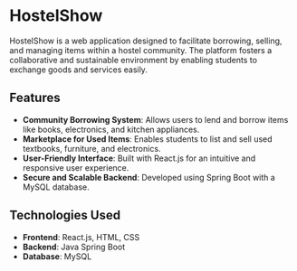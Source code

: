 # HostelShow


HostelShow is a web application designed to facilitate borrowing, selling, and managing items within a hostel community. The platform fosters a collaborative and sustainable environment by enabling students to exchange goods and services easily.

## Features

- **Community Borrowing System**: Allows users to lend and borrow items like books, electronics, and kitchen appliances.
- **Marketplace for Used Items**: Enables students to list and sell used textbooks, furniture, and electronics.
- **User-Friendly Interface**: Built with React.js for an intuitive and responsive user experience.
- **Secure and Scalable Backend**: Developed using Spring Boot with a MySQL database.

## Technologies Used

- **Frontend**: React.js, HTML, CSS
- **Backend**: Java Spring Boot
- **Database**: MySQL




